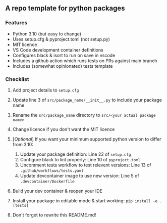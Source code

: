 ## A repo template for python packages

### Features

* Python 3.10 (but easy to change)
* Uses setup.cfg & pyproject.toml (not setup.py)
* MIT licence
* VS Code development container definitions
* Configures black & isort to run on save in vscode
* Includes a github action which runs tests on PRs against main branch
* Includes (somewhat opinionated) tests template

### Checklist

1. Add project details to `setup.cfg`
1. Update line 3 of `src/package_name/__init__.py` to include your package name
1. Rename the `src/package_name` directory to `src/<your actual package name>`
1. Change licence if you don't want the MIT licence
1. [_Optional_] If you want your minimum supported python version to differ from 3.10:
    
    1. Update your package definition: Line 22 of `setup.cfg`
    1. Configure black to lint properly: Line 10 of `pyproject.toml`
    1. Uncomment tests workflow to test relevent versions: Line 13 of `.github/workflows/tests.yaml`
    1. Update devcontainer image to use new version: Line 5 of `.devcontainer/Dockerfile`

1. Build your dev container & reopen your IDE 
1. Install your package in editable mode & start working: `pip install -e .[tests]`
1. Don't forget to rewrite this README.md!
